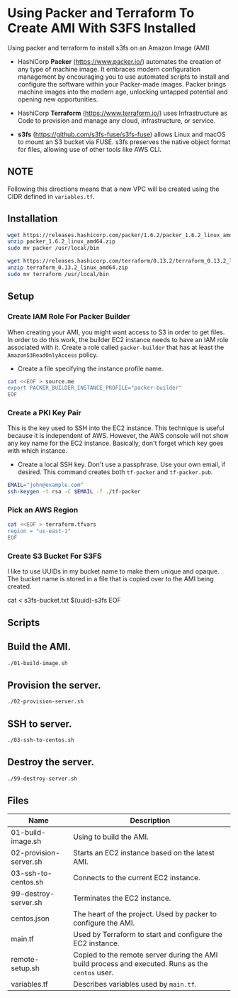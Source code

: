 # Using Packer and Terraform To Create AMI With S3FS Installed

Using packer and terraform to install s3fs on an Amazon Image (AMI)

* HashiCorp **Packer** (https://www.packer.io/) automates the creation of any type of machine image. It embraces modern configuration management by encouraging you to use automated scripts to install and configure the software within your Packer-made images. Packer brings machine images into the modern age, unlocking untapped potential and opening new opportunities.

* HashiCorp **Terraform** (https://www.terraform.io/) uses Infrastructure as Code to provision and manage any cloud, infrastructure, or service.

* **s3fs** (https://github.com/s3fs-fuse/s3fs-fuse) allows Linux and macOS to mount an S3 bucket via FUSE. s3fs preserves the native object format for files, allowing use of other tools like AWS CLI.

## NOTE

Following this directions means that a new VPC will be created using the CIDR defined in `variables.tf`.

## Installation

```bash
wget https://releases.hashicorp.com/packer/1.6.2/packer_1.6.2_linux_amd64.zip
unzip packer_1.6.2_linux_amd64.zip
sudo mv packer /usr/local/bin

wget https://releases.hashicorp.com/terraform/0.13.2/terraform_0.13.2_linux_amd64.zip
unzip terraform_0.13.2_linux_amd64.zip
sudo mv terraform /usr/local/bin
```

## Setup

### Create IAM Role For Packer Builder

When creating your AMI, you might want access to S3 in order to get files. In order to do this work, the builder EC2 instance needs to have an IAM role associated with it. Create a role called `packer-builder` that has at least the `AmazonS3ReadOnlyAccess` policy.

* Create a file specifying the instance profile name.

```bash
cat <<EOF > source.me
export PACKER_BUILDER_INSTANCE_PROFILE="packer-builder"
EOF
```

### Create a PKI Key Pair

This is the key used to SSH into the EC2 instance. This technique is useful because it is independent of AWS. However, the AWS console will not show any key name for the EC2 instance. Basically, don't forget which key goes with which instance.

* Create a local SSH key. Don't use a passphrase. Use your own email, if desired. This command creates both `tf-packer` and `tf-packer.pub`.

```bash
EMAIL="john@example.com"
ssh-keygen -t rsa -C $EMAIL -f ./tf-packer
```

### Pick an AWS Region

```bash
cat <<EOF > terraform.tfvars
region = "us-east-1"
EOF
```

### Create S3 Bucket For S3FS

I like to use UUIDs in my bucket name to make them unique and opaque. The bucket name is stored in a file that is copied over to the AMI being created.

cat <<EOF > s3fs-bucket.txt
$(uuid)-s3fs
EOF

## Scripts

## Build the AMI.

```bash
./01-build-image.sh
```

## Provision the server.

```bash
./02-provision-server.sh
```

## SSH to server.

```bash
./03-ssh-to-centos.sh
```

## Destroy the server.

```bash
./99-destroy-server.sh
```

## Files

| Name | Description |
| ---- | ----------- |
|01-build-image.sh|Using to build the AMI.|
|02-provision-server.sh|Starts an EC2 instance based on the latest AMI.|
|03-ssh-to-centos.sh|Connects to the current EC2 instance.|
|99-destroy-server.sh|Terminates the EC2 instance.|
|centos.json|The heart of the project. Used by packer to configure the AMI.|
|main.tf|Used by Terraform to start and configure the EC2 instance.|
|remote-setup.sh|Copied to the remote server during the AMI build process and executed. Runs as the `centos` user.|
|variables.tf|Describes variables used by `main.tf`.|
